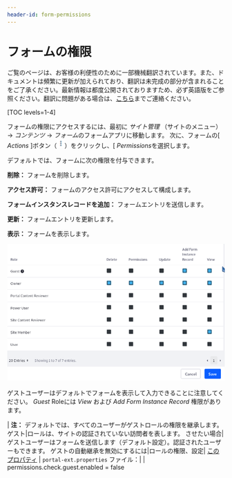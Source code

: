 ```yaml
---
header-id: form-permissions
---
```


# フォームの権限

<p class="alert alert-info"><span class="wysiwyg-color-blue120">ご覧のページは、お客様の利便性のために一部機械翻訳されています。また、ドキュメントは頻繁に更新が加えられており、翻訳は未完成の部分が含まれることをご了承ください。最新情報は都度公開されておりますため、必ず英語版をご参照ください。翻訳に問題がある場合は、<a href="mailto:support-content-jp@liferay.com">こちら</a>までご連絡ください。</span></p>

[TOC levels=1-4]

フォームの権限にアクセスするには、最初に *サイト管理* （サイトのメニュー）→ *コンテンツ* → *フォーム*のフォームアプリに移動します。 次に、フォームの[ *Actions* ]ボタン（![Actions](../../images/icon-actions.png)）をクリックし、[ *Permissions*を選択します。

デフォルトでは、フォームに次の権限を付与できます。

**削除：** フォームを削除します。

**アクセス許可：** フォームのアクセス許可にアクセスして構成します。

**フォームインスタンスレコードを追加：** フォームエントリを送信します。

**更新：** フォームエントリを更新します。

**表示：** フォームを表示します。

![図1：フォームのアクセス許可を構成できます。](../../images/forms-form-permissions.png)

ゲストユーザーはデフォルトでフォームを表示して入力できることに注意してください。 *Guest* Roleには *View* および *Add Form Instance Record* 権限があります。

| **注：** デフォルトでは、すべてのユーザーがゲストロールの権限を継承します。 ゲスト|ロールは、サイトの認証されていない訪問者を表します。 させたい場合|ゲストユーザーはフォームを送信します（デフォルト設定）。認証されたユーザーもできます。 ゲストの自動継承を無効にするには|ロールの権限、設定| [このプロパティ](@platform-ref@/7.1-latest/propertiesdoc/portal.properties.html#Permissions) | `portal-ext.properties` ファイル：| | permissions.check.guest.enabled = false
